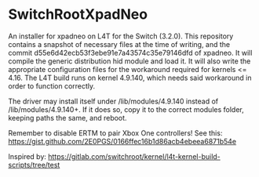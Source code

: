 # SwitchRootXpadNeo
An installer for xpadneo on L4T for the Switch (3.2.0). This repository contains a snapshot of necessary files at the time of writing, and the commit d55e6d42ecb53f3ebe91e7a43574c35e79146dfd of xpadneo. It will compile the generic distribution hid module and load it. It will also write the appropriate configuration files for the workaround required for kernels <= 4.16. The L4T build runs on kernel 4.9.140, which needs said workaround in order to function correctly.

The driver may install itself under /lib/modules/4.9.140 instead of /lib/modules/4.9.140+. If it does so, copy it to the correct modules folder, keeping paths the same, and reboot.

Remember to disable ERTM to pair Xbox One controllers!
See this: https://gist.github.com/2E0PGS/0166ffec16b1d86acb4ebeea6871b54e

Inspired by: https://gitlab.com/switchroot/kernel/l4t-kernel-build-scripts/tree/test

